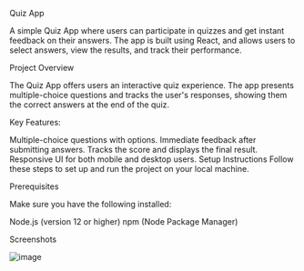 Quiz App

A simple Quiz App where users can participate in quizzes and get instant feedback on their answers. The app is built using React, and allows users to select answers, view the results, and track their performance.

Project Overview

The Quiz App offers users an interactive quiz experience. The app presents multiple-choice questions and tracks the user's responses, showing them the correct answers at the end of the quiz.

Key Features:

Multiple-choice questions with options.
Immediate feedback after submitting answers.
Tracks the score and displays the final result.
Responsive UI for both mobile and desktop users.
Setup Instructions
Follow these steps to set up and run the project on your local machine.

Prerequisites

Make sure you have the following installed:

Node.js (version 12 or higher)
npm (Node Package Manager)

Screenshots

![image](https://github.com/user-attachments/assets/0e193fc5-c8ee-4c63-9679-860f0f5cab85)
